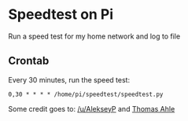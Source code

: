 # Speedtest on Pi

Run a speed test for my home network and log to file

## Crontab

Every 30 minutes, run the speed test:

    0,30 * * * * /home/pi/speedtest/speedtest.py

Some credit goes to: [/u/AlekseyP](https://www.reddit.com/r/technology/comments/43fi39/i_set_up_my_raspberry_pi_to_automatically_tweet/) and [Thomas Ahle](http://stackoverflow.com/a/22348885/1388245)
